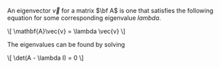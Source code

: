 An eigenvector $\vec{v}$ for a matrix $\bf A$ is one that satisfies the following equation for some corresponding eigenvalue $lambda$.

\\[
\mathbf{A}\vec{v} = \lambda \vec{v}
\\]

The eigenvalues can be found by solving

\\[
\det(A - \lambda I) = 0
\\]